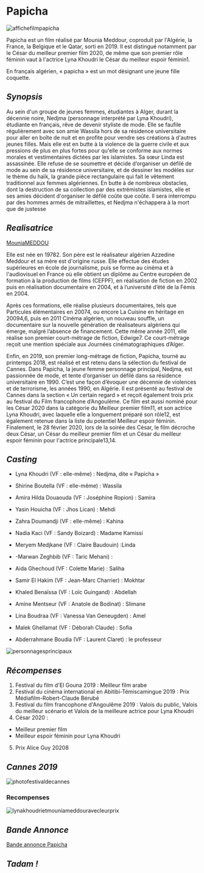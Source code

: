 # **Papicha**

![affichefilmpapicha](https://fr.web.img2.acsta.net/pictures/20/07/21/13/33/2986650.jpg)

Papicha est un film réalisé par Mounia Meddour, coproduit par l'Algérie, la France, la Belgique et le Qatar, sorti en 2019. Il est distingué notamment par le César du meilleur premier film 2020, de même que son premier rôle féminin vaut à l'actrice Lyna Khoudri le César du meilleur espoir féminin1.

En français algérien, « papicha » est un mot désignant une jeune fille coquette.


## *Synopsis*

Au sein d'un groupe de jeunes femmes, étudiantes à Alger, durant la décennie noire, Nedjma (personnage interprété par Lyna Khoudri), étudiante en français, rêve de devenir styliste de mode. Elle se faufile régulièrement avec son amie Wassila hors de sa résidence universitaire pour aller en boîte de nuit et en profite pour vendre ses créations à d'autres jeunes filles. Mais elle est en butte à la violence de la guerre civile et aux pressions de plus en plus fortes pour qu'elle se conforme aux normes morales et vestimentaires dictées par les islamistes. Sa sœur Linda est assassinée. Elle refuse de se soumettre et décide d’organiser un défilé de mode au sein de sa résidence universitaire, et de dessiner les modèles sur le thème du haïk, la grande pièce rectangulaire qui fait le vêtement traditionnel aux femmes algériennes. En butte à de nombreux obstacles, dont la destruction de sa collection par des extrémistes islamistes, elle et ses amies décident d'organiser le défilé coûte que coûte. Il sera interrompu par des hommes armés de mitraillettes, et Nedjma n'échappera à la mort que de justesse

## *Realisatrice*

[MouniaMEDDOU](images/MOUNIA_MEDDOUR_CESAR_2020.jpg)

Elle est née en 19782. Son père est le réalisateur algérien Azzedine Meddour et sa mère est d'origine russe. Elle effectue des études supérieures en école de journalisme, puis se forme au cinéma et à l'audiovisuel en France où elle obtient un diplôme au Centre européen de formation à la production de films (CEFPF), en réalisation de fiction en 2002 puis en réalisation documentaire en 2004, et à l’université d’été de la Fémis en 2004.

Après ces formations, elle réalise plusieurs documentaires, tels que Particules élémentaires en 20074, ou encore La Cuisine en héritage en 20094,6, puis en 2011 Cinéma algérien, un nouveau souffle, un documentaire sur la nouvelle génération de réalisateurs algériens qui émerge, malgré l’absence de financement. Cette même année 2011, elle réalise son premier court-métrage de fiction, Edwige7. Ce court-métrage reçoit une mention spéciale aux Journées cinématographiques d’Alger.

Enfin, en 2019, son premier long-métrage de fiction, Papicha, tourné au printemps 2018, est réalisé et est retenu dans la sélection du festival de Cannes. Dans Papicha, la jeune femme personnage principal, Nedjma, est passionnée de mode, et tente d’organiser un défilé dans sa résidence universitaire en 1990. C’est une façon d’évoquer une décennie de violences et de terrorisme, les années 1990, en Algérie. Il est présenté au festival de Cannes dans la section « Un certain regard » et reçoit également trois prix au festival du Film francophone d’Angoulême. Ce film est aussi nominé pour les César 2020 dans la catégorie du Meilleur premier film11, et son actrice Lyna Khoudri, avec laquelle elle a longuement préparé son rôle12, est également retenue dans la liste du potentiel Meilleur espoir féminin. Finalement, le 28 février 2020, lors de la soirée des César, le film décroche deux César, un César du meilleur premier film et un César du meilleur espoir féminin pour l'actrice principale13,14.


## *Casting*

* Lyna Khoudri (VF : elle-même) : Nedjma, dite « Papicha »
* Shirine Boutella (VF : elle-même) : Wassila
* Amira Hilda Douaouda (VF : Joséphine Ropion) : Samira
* Yasin Houicha (VF : Jhos Lican) : Mehdi
* Zahra Doumandji (VF : elle-même) : Kahina
* Nadia Kaci (VF : Sandy Boizard) : Madame Kamissi
* Meryem Medjkane (VF : Claire Baudouin) :Linda
* -Marwan Zeghbib (VF : Taric Mehani) :


* Aida Ghechoud (VF : Colette Marie) : Saliha
* Samir El Hakim (VF : Jean-Marc Charrier) : Mokhtar
* Khaled Benaïssa (VF : Loïc Guingand) : Abdellah
* Amine Mentseur (VF : Anatole de Bodinat) : Slimane
* Lina Boudraa (VF : Vanessa Van Geneugden) : Amel
* Malek Ghellamat (VF : Déborah Claude) : Sofia
* Abderrahmane Boudia (VF : Laurent Claret) : le professeur




![personnagesprincipaux](https://img.20mn.fr/LbHdZzeIQFWN8x021UPYYg/768x492_actrices-realisatrice-papicha-presente-film-cannes-mai-dernier)


## *Récompenses*

1. Festival du film d'El Gouna 2019 : Meilleur film arabe
2. Festival du cinéma international en Abitibi-Témiscamingue 2019 : Prix Médiafilm-Robert-Claude Bérubé
3. Festival du film francophone d'Angoulême 2019 : Valois du public, Valois du meilleur scénario et Valois de la meilleure actrice pour Lyna Khoudri
4. César 2020 :
*  Meilleur premier film
* Meilleur espoir féminin pour Lyna Khoudri
5. Prix Alice Guy 20208


## *Cannes 2019*

![photofestivaldecannes](https://static.actu.fr/uploads/2019/05/papicha.jpg
)
### Recompenses

![lynakhoudrietmouniameddouravecleurprix](https://encrypted-tbn0.gstatic.com/images?q=tbn:ANd9GcThHHTo1Who1nWK5U8bvUClKISYnwZLMJv3_JzaC9I8hKtcTlPY8KCTbod4i28-i90PNG0&usqp=CAU)


## *Bande Annonce*

[Bande annonce Papicha](https://www.youtube.com/watch?v=6_BaALYe6rc)

## *Tadam !*
